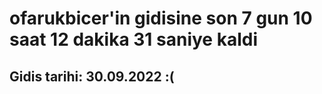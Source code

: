 # ofarukbicer'in gidisine son 7 gun 10 saat 12 dakika 31 saniye kaldi

## Gidis tarihi: 30.09.2022 :(